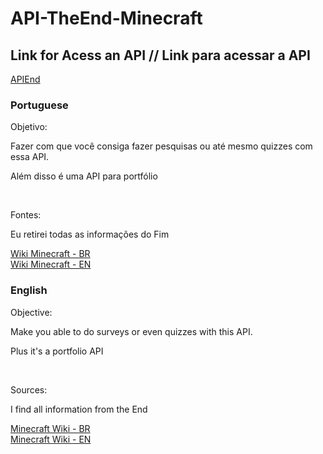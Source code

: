 # API-TheEnd-Minecraft

## Link for Acess an API // Link para acessar a API

<a href="https://api-theend-minecraft-production.up.railway.app">APIEnd</a>

### Portuguese

<div>
<bold><p>Objetivo:</p></bold>
<p>Fazer com que você consiga fazer pesquisas ou até mesmo quizzes com essa API.</p>
<p>Além disso é uma API para portfólio</p>
<br>
<bold><p>Fontes:</p></bold>
<p>Eu retirei todas as informações do Fim</p>
<bold><a href="https://minecraft.fandom.com/pt/wiki/O_End">Wiki Minecraft - BR</a></bold>
  <br>
<bold><a href="https://minecraft.fandom.com/wiki/The_End">Wiki Minecraft - EN</a></bold>
</div>

### English

<div>
<bold><p>Objective:</p></bold>
<p>Make you able to do surveys or even quizzes with this API.</p>
<p>Plus it's a portfolio API</p>
<br>
<bold><p>Sources:</p></bold>
<p>I find all information from the End</p>
<bold><a href="https://minecraft.fandom.com/en/wiki/O_End">Minecraft Wiki - BR</a></bold>
  <br>
<bold><a href="https://minecraft.fandom.com/wiki/The_End">Minecraft Wiki - EN</a></bold>
</div>
